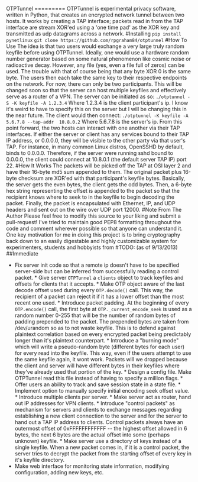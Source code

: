 OTPTunnel ========= OTPTunnel is experimental privacy software, written in 
Python, that creates an encrypted network tunnel between two hosts. It works by 
creating a TAP interface; packets read in from the TAP interface are stream 
XOR'ed using a 'one time pad' as the XOR key and transmitted as udp datagrams 
across a network.
#Installing
`pip install pynetlinux` `git clone https://github.com/rpgraham84/otptunnel`
#How To Use
The idea is that two users would exchange a very large truly random keyfile 
before using OTPTunnel. Ideally, one would use a hardware random number 
generator based on some natural phenomenon like cosmic noise or radioactive 
decay. However, any file (yes, even a file full of zeros) can be used. The 
trouble with that of course being that any byte XOR 0 is the same byte. The 
users then each take the same key to their respective endpoints on the network. 
For now, there can only be two participants. This will be changed soon so that 
the server can host multiple keyfiles and effectively serve as a router of a 
VPN. The server can be initiated as so: `./otptunnel -S -K keyfile -A 1.2.3.4` 
Where 1.2.3.4 is the client participant's ip. I know it's weird to have to 
specify this on the server but I will be changing this in the near future. The 
client would then connect: `./otptunnel -K keyfile -A 5.6.7.8 --tap-addr 
10.8.0.2` Where 5.6.7.8 is the server's ip. From this point forward, the two 
hosts can interact with one another via their TAP interfaces. If either the 
server or client has any services bound to their TAP IP address, or 0.0.0.0, 
they will be visible to the other party via that user's TAP. For instance, in 
many common Linux distros, OpenSSHD by default, binds to 0.0.0.0. Therefore, if 
the server were running sshd bound to 0.0.0.0, the client could connect at 
10.8.0.1 (the default server TAP IP) port 22.
#How It Works
The packets will be picked off the TAP at OSI layer 2 and have their 16-byte md5 
sum appended to them. The original packet plus 16-byte checksum are XOR'ed with 
that participant's keyfile bytes. Basically, the server gets the even bytes, the 
client gets the odd bytes. Then, a 6-byte hex string representing the offset is 
appended to the packet so that the recipient knows where to seek to in the 
keyfile to begin decoding the packet. Finally, the packet is encapsulated with 
Ethernet, IP, and UDP headers and sent out on the wire over UDP port 12000.
#Note From The Author
Please feel free to modify this source to your liking and submit a pull-request! 
I've tried to maintain good PEP8 formatting throughout the code and comment 
wherever possible so that anyone can understand it. One key motivation for me in 
doing this project is to bring cryptography back down to an easily digestable 
and highly customizable system for experimenters, students and hobbyists from
#TODO: (as of 9/13/2013)
##Immediate
* Fix server init code so that a remote ip doesn't have to be specified 
server-side but can be inferred from successfully reading a control packet. * 
Give server `OTPTunnel` a `clients` object to track keyfiles and offsets for 
clients that it accepts. * Make OTP object aware of the last decode offset used 
during every `OTP.decode()` call. This way, the recipient of a packet can reject 
it if it has a lower offset than the most recent one used. * Introduce packet 
padding. At the beginning of every `OTP.encode()` call, the first byte at 
`OTP._current_encode_seek` is used as a random number 0-255 that will be the 
number of random bytes of padding prepended to the packet. The prepended bytes 
are taken from /dev/urandom so as to not waste keyfile. This is to defend 
against plaintext correlation based on every encrypted packet being predictably 
longer than it's plaintext counterpart. * Introduce a "burning mode" which will 
write a pseudo-random byte (different bytes for each user) for every read into 
the keyfile. This way, even if the users attempt to use the same keyfile again, 
it wont work. Packets will we dropped because the client and server will have 
different bytes in their keyfiles where they've already used that portion of the 
key. * Design a config file. Make OTPTunnel read this file instead of having to 
specify a million flags. * Offer users an ability to track and save session 
state in a state file. * Implement option to manually specify initial encoding 
seek offset value. * Introduce multiple clients per server. * Make server act as 
router, hand out IP addresses for VPN clients. * Introduce "control packets" as 
mechanism for servers and clients to exchange messages regarding establishing a 
new client connection to the server and for the server to hand out a TAP IP 
address to clients. Control packets always have an outermost offset of 
0xFFFFFFFFFFFF -- the highest offset allowed in 6 bytes, the next 6 bytes are 
the actual offset into some (perhaps unknown) keyfile. * Make server use a 
directory of keys instead of a single keyfile. When a new packet comes in, if it 
is a control packet, the server tries to decrypt the packet from the starting 
offset of every key in it's keyfile directory.
* Make web interface for monitoring state information, modifying configuration, adding new keys, etc.
